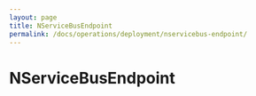 ```yaml
---
layout: page
title: NServiceBusEndpoint
permalink: /docs/operations/deployment/nservicebus-endpoint/
---
```


NServiceBusEndpoint
===================
